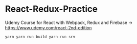 # React-Redux-Practice

Udemy Course for React with Webpack, Redux and Firebase -> https://www.udemy.com/react-2nd-edition

`yarn
yarn run build
yarn run srv`